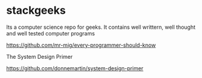 # stackgeeks
Its a computer science repo for geeks. It contains well writtern, well thought and well tested computer programs


https://github.com/mr-mig/every-programmer-should-know


The System Design Primer

https://github.com/donnemartin/system-design-primer


